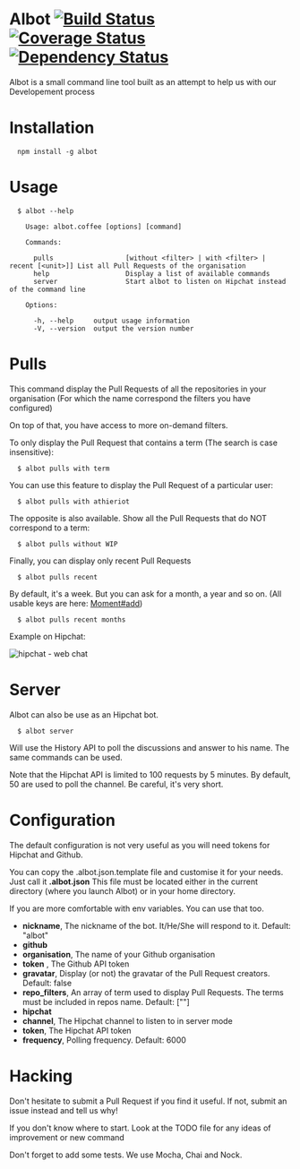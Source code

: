 Albot [![Build Status](https://secure.travis-ci.org/boxuk/albot.png)](http://travis-ci.org/boxuk/albot) [![Coverage Status](https://coveralls.io/repos/boxuk/albot/badge.png?branch=coveralls)](https://coveralls.io/r/boxuk/albot?branch=coveralls) [![Dependency Status](https://gemnasium.com/boxuk/albot.png)](https://gemnasium.com/boxuk/albot)
=====

Albot is a small command line tool built as an attempt to help us with our Developement process

Installation
============

      npm install -g albot

Usage
=====
 
      $ albot --help                                                                                                                                                                                                           

        Usage: albot.coffee [options] [command]

        Commands:

          pulls                  [without <filter> | with <filter> | recent [<unit>]] List all Pull Requests of the organisation
          help                   Display a list of available commands
          server                 Start albot to listen on Hipchat instead of the command line

        Options:

          -h, --help     output usage information
          -V, --version  output the version number

Pulls
=====

This command display the Pull Requests of all the repositories in your organisation
(For which the name correspond the filters you have configured)

On top of that, you have access to more on-demand filters.

To only display the Pull Request that contains a term (The search is case insensitive):

      $ albot pulls with term

You can use this feature to display the Pull Request of a particular user:

      $ albot pulls with athieriot

The opposite is also available. Show all the Pull Requests that do NOT correspond to a term:

      $ albot pulls without WIP

Finally, you can display only recent Pull Requests

      $ albot pulls recent

By default, it's a week. But you can ask for a month, a year and so on. (All usable keys are here: [Moment#add](http://momentjs.com/docs/#/manipulating/add/))

      $ albot pulls recent months
      
Example on Hipchat:

![hipchat - web chat](https://f.cloud.github.com/assets/661901/550556/8410e2fe-c314-11e2-9c1f-eb2f56489e4b.png)

Server
======

Albot can also be use as an Hipchat bot.

      $ albot server

Will use the History API to poll the discussions and answer to his name.
The same commands can be used.

Note that the Hipchat API is limited to 100 requests by 5 minutes.
By default, 50 are used to poll the channel.
Be careful, it's very short.

Configuration
=============

The default configuration is not very useful as you will need tokens for Hipchat and Github.

You can copy the .albot.json.template file and customise it for your needs. Just call it __.albot.json__
This file must be located either in the current directory (where you launch Albot) or in your home directory.

If you are more comfortable with env variables. You can use that too.

- __nickname__, The nickname of the bot. It/He/She will respond to it. Default: "albot"
- __github__
 - __organisation__, The name of your Github organisation
 - __token__ , The Github API token
 - __gravatar__, Display (or not) the gravatar of the Pull Request creators. Default: false
 - __repo_filters__, An array of term used to display Pull Requests. The terms must be included in repos name. Default: [""]
- __hipchat__
 - __channel__, The Hipchat channel to listen to in server mode
 - __token__, The Hipchat API token
 - __frequency__, Polling frequency. Default: 6000

Hacking
=======

Don't hesitate to submit a Pull Request if you find it useful.
If not, submit an issue instead and tell us why!

If you don't know where to start. Look at the TODO file for any ideas of improvement or new command

Don't forget to add some tests. We use Mocha, Chai and Nock.
